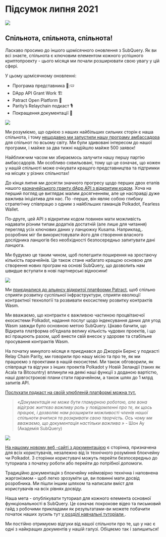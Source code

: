 # Підсумок липня 2021

![](https://miro.medium.com/max/1400/1*2z3_9s-SY7dAvfe6xf9IDA.png)

## Спільнота, спільнота, спільнота!


Ласкаво просимо до іншого щомісячного оновлення з SubQuery. Як ви всі знаєте, спільнота є ключовим елементом кожного успішного криптопроекту - цього місяця ми почали розширювати свою увагу у цій сфері.

У цьому щомісячному оновленні:

-   Програма представника 👩:🩲
-   DApp API Grant Work 🏗
-   Patract Open Platform 🌃
-   Parity’s Relaychain подкаст 🎙
-   Покращення документації 📑


![](https://miro.medium.com/max/1400/0*pe3Z3x1lGb_RLa5x)

Ми розуміємо, що однією з наших найбільших сильних сторін є наша спільнота, і тому [ нещодавно ми запустили нашу програму амбассадора](https://subquery.medium.com/introducing-the-subquery-ambassador-program-aa82613ab804) для спільнот по всьому світу. Ми були здивовані інтересом до нашої програми, і майже за два тижні надійшло майже 500 заявок!

Найближчим часом ми збираємось залучити нашу першу партію амбассадорiв. Ми особливо схвильовані, тому що це означає, що кожен у нашій спільноті може очікувати кращого представництва та підтримки на місцях у різних спiльнотах!

До кінця липня ми досягли значного прогресу щодо перших двох етапів нашого [казначейського гранту dApp API з відкритим кодом](https://kusama.polkassembly.io/treasury/95). Хоча на перший погляд це виглядає малим досягненням, але це насправді дуже важлива ініціатива для нас. По -перше, він являє собою глибоку стратегічну співпрацю з одним з найбільших гаманців Polkadot, Fearless Wallet.

По-друге, цей API з відкритим кодом повинен мати можливість надавати різним типам додатків достатній (але лише для читання) перегляд усіх ключових даних у ланцюжку Kusama. Наприклад,. розробник міг би використовувати його для створення власного дослідника ланцюгів без необхідності безпосередньо запитувати дані ланцюга.

Ми будуємо це таким чином, щоб полегшити поширення на зростаючу кількість парачейнiв. Це також стане набагато кращою основою для створення нових програм на основі SubQuery, що дозволить нам швидше вступати в нові партнерські відносини!

![](https://miro.medium.com/max/1400/0*AhM68fyjjSp_2edZ)

Ми [приєдналися до альянсу відкритої платформи Patract](https://subquery.medium.com/subquery-is-joining-the-patract-open-platform-91682c748a57), щоб спільно сприяти розвитку суспільної інфраструктури, сприяти еволюції контрактної технології та розвивати екосистему розвитку контрактів Wasm.

Ми вважаємо, що контракти є важливою частиною процвітаючої екосистеми Polkadot, надання послуг щодо індексування даних для угод Wasm завжди було основною метою SubQuery. Цікаво бачити, що Відкрита платформа об’єднала велику кількість чудових проектів, і що всі працюють разом, щоб внести свій внесок у здорове та стабільне просування контрактів Wasm.

На початку минулого місяця я приєднався до Джоррін Бернс у подкасті Relay Chain Parity, ми говорили про нашу місію та про те, як ми працюємо з проектами в нашій екосистемі. Ми також обговорили, як співпраця та відгуки з інших проектів Polkadot у Новій Зеландії (таких як Acala та Bitcountry) вплинули на деякі наші функції з доданою вартістю, наші довгострокові плани стати парачейном, а також шлях до 1 млрд запитів API.

[Послухати подкаст на своїй улюбленій платформі можна тут.](https://relaychain.fm/35-querying-the-worlds-data-with-subquery)

> _«Документація не може бути гламурною роботою, але вона відіграє життєво важливу роль у повідомленні про те, як щось працює, і дозволяє нам розширити можливості членів нашої спільноти вчитися та розкривати свою творчість. Ось чому ми вважаємо, що документація настільки важлива »_ - Шон Ау (Академія SubQuery)

![](https://miro.medium.com/max/1200/0*tvcfXFxHc6shdmAy.gif)

[На нашому новому веб -сайті з документацією](https://doc.subquery.network/) є сторінка, призначена для всіх користувачів, незалежно від їх технічного розуміння блокчейну чи Polkadot. З сторінки користувачі можуть перейти безпосередньо до туториала з початку роботи або перейти до потрібної допомоги.

Традиційно документація з блокчейну неймовірно технічна і наповнена жаргонізмом - щоб легко зрозуміти це, ви повинні мати досвід розробника. Ми пішли іншим шляхом та написали вміст для користувачів на всіх рівнях досвіду.

Наша мета - опублікувати туториал для кожного елемента основної функціональності в SubQuery. Це означає покрокове відео та письмовий гайд з робочими прикладами як результатами-ви можете побачити початок наших зусиль тут [у розділі навчальні туторiали ](https://doc.subquery.network/tutorials_examples/howto.html).

Ми постійно отримуємо відгуки від нашої спільноти про те, що у нас є одні з найкращих документів у нашій галузі. Обіцяємо так і залишиться!